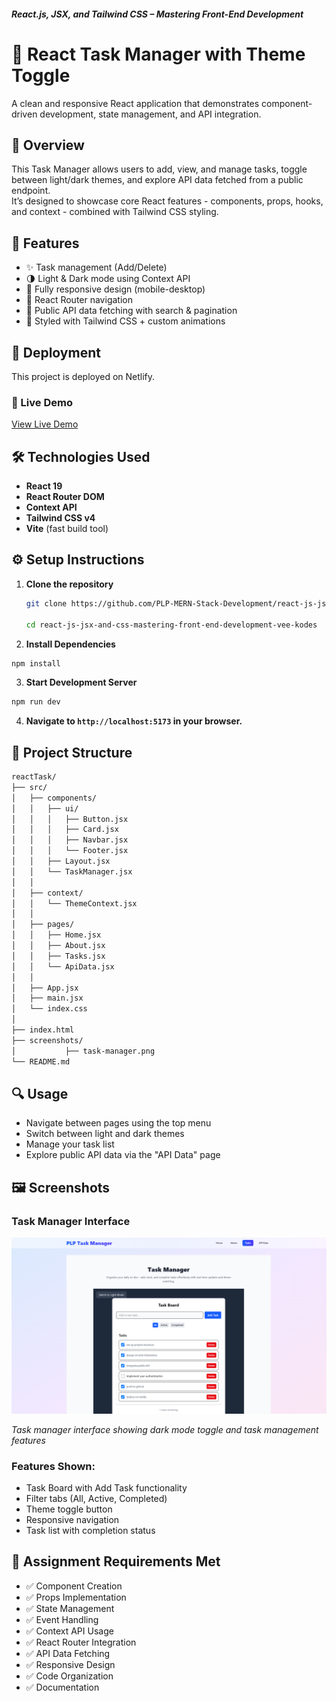 ##### React.js, JSX, and Tailwind CSS – Mastering Front-End Development

# 🧠 React Task Manager with Theme Toggle

A clean and responsive React application that demonstrates component-driven development, state management, and API integration.  


## 🌟 Overview

This Task Manager allows users to add, view, and manage tasks, toggle between light/dark themes, and explore API data fetched from a public endpoint.  
It’s designed to showcase core React features - components, props, hooks, and context - combined with Tailwind CSS styling.


## 🚀 Features

- ✨ Task management (Add/Delete)
- 🌗 Light & Dark mode using Context API
- 📱 Fully responsive design (mobile-desktop)
- 🧭 React Router navigation
- 🔗 Public API data fetching with search & pagination
- 💅 Styled with Tailwind CSS + custom animations

## 🚀 Deployment
This project is deployed on Netlify.

### 📌 Live Demo
[View Live Demo](https://plp-reacttasks.netlify.app/)

## 🛠️ Technologies Used

- **React 19**
- **React Router DOM**
- **Context API**
- **Tailwind CSS v4**
- **Vite** (fast build tool)


## ⚙️ Setup Instructions

1. **Clone the repository**
   ```bash
   git clone https://github.com/PLP-MERN-Stack-Development/react-js-jsx-and-css-mastering-front-end-development-vee-kodes.git

   cd react-js-jsx-and-css-mastering-front-end-development-vee-kodes
   ```

2. **Install Dependencies**
```bash
npm install
```

3. **Start Development Server**
```bash
npm run dev
```

4. **Navigate to `http://localhost:5173` in your browser.**

## 🧩 Project Structure
```markdown
reactTask/
├── src/
│   ├── components/
│   │   ├── ui/
│   │   │   ├── Button.jsx
│   │   │   ├── Card.jsx
│   │   │   ├── Navbar.jsx
│   │   │   └── Footer.jsx
│   │   ├── Layout.jsx
│   │   └── TaskManager.jsx
│   │
│   ├── context/
│   │   └── ThemeContext.jsx
│   │
│   ├── pages/
│   │   ├── Home.jsx
│   │   ├── About.jsx
│   │   ├── Tasks.jsx
│   │   └── ApiData.jsx
│   │
│   ├── App.jsx
│   ├── main.jsx
│   └── index.css
│
├── index.html
├── screenshots/
│           ├── task-manager.png
└── README.md
```

## 🔍 Usage
- Navigate between pages using the top menu
- Switch between light and dark themes
- Manage your task list
- Explore public API data via the "API Data" page


## 🖼️ Screenshots

### Task Manager Interface
![Task Manager Interface](screenshots/task-manager.png)

*Task manager interface showing dark mode toggle and task management features*

### Features Shown:
- Task Board with Add Task functionality
- Filter tabs (All, Active, Completed)
- Theme toggle button
- Responsive navigation
- Task list with completion status


## 🧠 Assignment Requirements Met
- ✅ Component Creation
- ✅ Props Implementation
- ✅ State Management
- ✅ Event Handling
- ✅ Context API Usage
- ✅ React Router Integration
- ✅ API Data Fetching
- ✅ Responsive Design
- ✅ Code Organization
- ✅ Documentation


